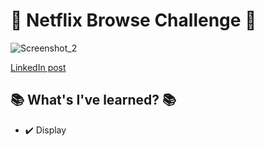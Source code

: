 # 🚀 Netflix Browse Challenge 🚀

![Screenshot_2](https://user-images.githubusercontent.com/71856519/146252321-c6cb7c51-c689-4acc-9f21-bf0cdfdb0768.png)

[LinkedIn post](https://www.linkedin.com/posts/ana-luisa-_css-html-media-activity-6876177333997338624-aMkW)
## 📚 What's I've learned? 📚

* ✔️ Display
